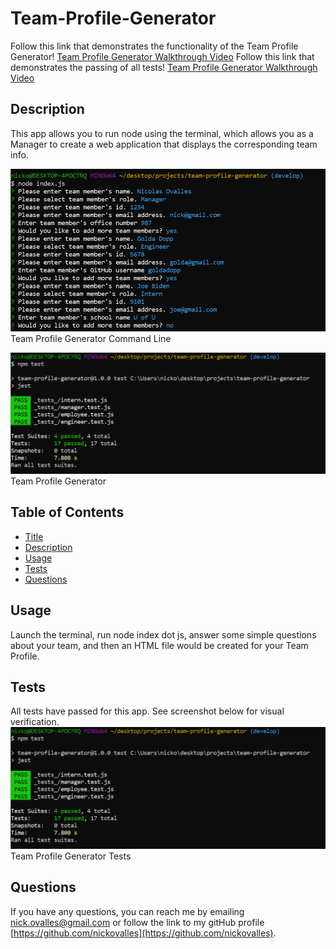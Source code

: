 # Team-Profile-Generator

  Follow this link that demonstrates the functionality of the Team Profile Generator! [Team Profile Generator Walkthrough Video](#) 
  Follow this link that demonstrates the passing of all tests! [Team Profile Generator Walkthrough Video](#)

  ## Description
  This app allows you to run node using the terminal, which allows you as a Manager to create a web application that displays the corresponding team info.

  ![image](/assets\images/app.PNG)Team Profile Generator Command Line

  ![image](/assets\images/tests.PNG)Team Profile Generator
  
  ## Table of Contents
  
  * [Title](#title)
  * [Description](#description)
  * [Usage](#usage)
  * [Tests](#tests)
  * [Questions](#questions)
 
  ## Usage
  Launch the terminal, run node index dot js, answer some simple questions about your team, and then an HTML file would be created for your Team Profile. 

  ## Tests
  All tests have passed for this app. See screenshot below for visual verification.
   ![image](/assets\images/tests.PNG)Team Profile Generator Tests

  ## Questions
  If you have any questions, you can reach me by emailing [nick.ovalles@gmail.com](mailto:nick.ovalles@gmail.com) or follow the link to my gitHub profile [https://github.com/nickovalles](https://github.com/nickovalles).